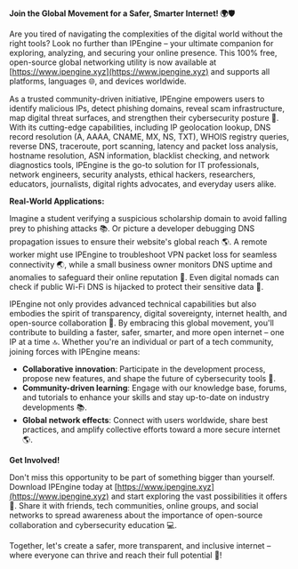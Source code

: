 **Join the Global Movement for a Safer, Smarter Internet! 🌍🛡️**

Are you tired of navigating the complexities of the digital world without the right tools? Look no further than IPEngine – your ultimate companion for exploring, analyzing, and securing your online presence. This 100% free, open-source global networking utility is now available at [https://www.ipengine.xyz](https://www.ipengine.xyz) and supports all platforms, languages 🌐, and devices worldwide.

As a trusted community-driven initiative, IPEngine empowers users to identify malicious IPs, detect phishing domains, reveal scam infrastructure, map digital threat surfaces, and strengthen their cybersecurity posture 🔐. With its cutting-edge capabilities, including IP geolocation lookup, DNS record resolution (A, AAAA, CNAME, MX, NS, TXT), WHOIS registry queries, reverse DNS, traceroute, port scanning, latency and packet loss analysis, hostname resolution, ASN information, blacklist checking, and network diagnostics tools, IPEngine is the go-to solution for IT professionals, network engineers, security analysts, ethical hackers, researchers, educators, journalists, digital rights advocates, and everyday users alike.

**Real-World Applications:**

Imagine a student verifying a suspicious scholarship domain to avoid falling prey to phishing attacks 📚. Or picture a developer debugging DNS propagation issues to ensure their website's global reach 🌎. A remote worker might use IPEngine to troubleshoot VPN packet loss for seamless connectivity 🌏, while a small business owner monitors DNS uptime and anomalies to safeguard their online reputation 💼. Even digital nomads can check if public Wi-Fi DNS is hijacked to protect their sensitive data 📡.

IPEngine not only provides advanced technical capabilities but also embodies the spirit of transparency, digital sovereignty, internet health, and open-source collaboration 🌈. By embracing this global movement, you'll contribute to building a faster, safer, smarter, and more open internet – one IP at a time 🔝. Whether you're an individual or part of a tech community, joining forces with IPEngine means:

*   **Collaborative innovation**: Participate in the development process, propose new features, and shape the future of cybersecurity tools 🤖.
*   **Community-driven learning**: Engage with our knowledge base, forums, and tutorials to enhance your skills and stay up-to-date on industry developments 📚.
*   **Global network effects**: Connect with users worldwide, share best practices, and amplify collective efforts toward a more secure internet 🌎.

**Get Involved!**

Don't miss this opportunity to be part of something bigger than yourself. Download IPEngine today at [https://www.ipengine.xyz](https://www.ipengine.xyz) and start exploring the vast possibilities it offers 🚀. Share it with friends, tech communities, online groups, and social networks to spread awareness about the importance of open-source collaboration and cybersecurity education 💻.

Together, let's create a safer, more transparent, and inclusive internet – where everyone can thrive and reach their full potential 🌟!